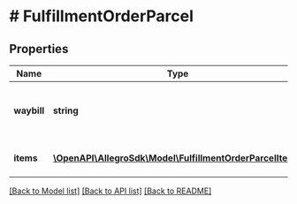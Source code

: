 # # FulfillmentOrderParcel

## Properties

Name | Type | Description | Notes
------------ | ------------- | ------------- | -------------
**waybill** | **string** | Waybill number (parcel tracking number). | [optional]
**items** | [**\OpenAPI\AllegroSdk\Model\FulfillmentOrderParcelItem[]**](FulfillmentOrderParcelItem.md) | List of parcels&#39; items | [optional]

[[Back to Model list]](../../README.md#models) [[Back to API list]](../../README.md#endpoints) [[Back to README]](../../README.md)

